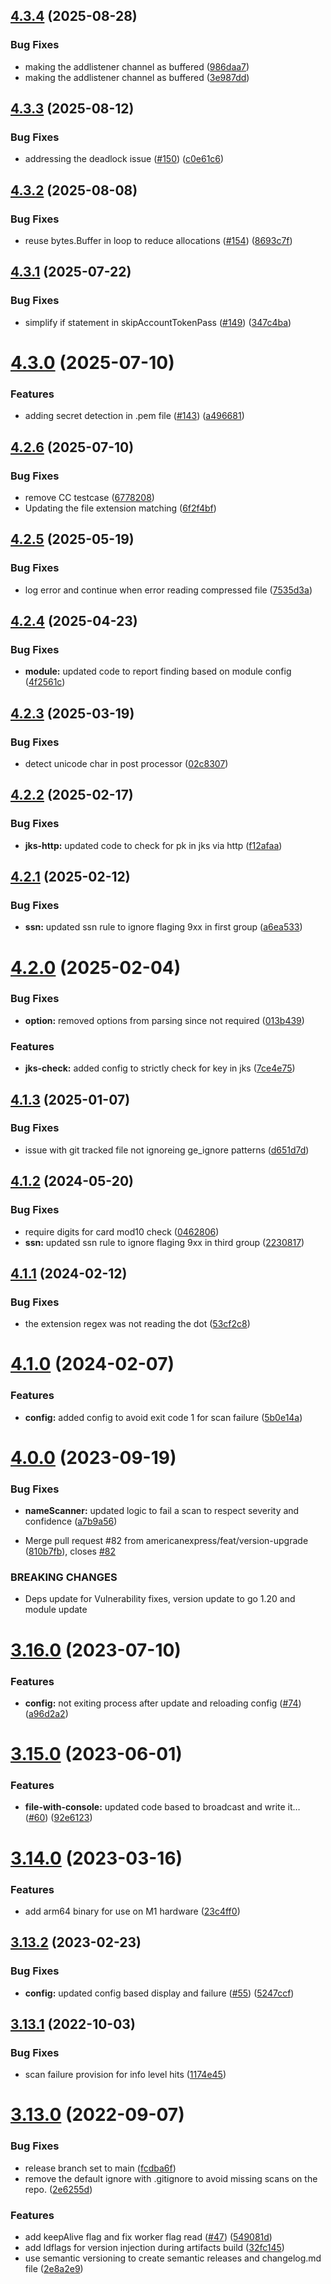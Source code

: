 ## [4.3.4](https://github.com/americanexpress/earlybird/compare/v4.3.3...v4.3.4) (2025-08-28)


### Bug Fixes

* making the addlistener channel as buffered ([986daa7](https://github.com/americanexpress/earlybird/commit/986daa728aacb2468cca7361cc616d9058ad4c8b))
* making the addlistener channel as buffered ([3e987dd](https://github.com/americanexpress/earlybird/commit/3e987dd8ed8b4cea1e7ac97bc8d6ba53790a06ea))

## [4.3.3](https://github.com/americanexpress/earlybird/compare/v4.3.2...v4.3.3) (2025-08-12)


### Bug Fixes

* addressing the deadlock issue ([#150](https://github.com/americanexpress/earlybird/issues/150)) ([c0e61c6](https://github.com/americanexpress/earlybird/commit/c0e61c6c81881ee15e28f0a34f0fb044b82d0471))

## [4.3.2](https://github.com/americanexpress/earlybird/compare/v4.3.1...v4.3.2) (2025-08-08)


### Bug Fixes

* reuse bytes.Buffer in loop to reduce allocations ([#154](https://github.com/americanexpress/earlybird/issues/154)) ([8693c7f](https://github.com/americanexpress/earlybird/commit/8693c7f701b1f8d17753b423a34a236d1f8d15ef))

## [4.3.1](https://github.com/americanexpress/earlybird/compare/v4.3.0...v4.3.1) (2025-07-22)


### Bug Fixes

* simplify if statement in skipAccountTokenPass ([#149](https://github.com/americanexpress/earlybird/issues/149)) ([347c4ba](https://github.com/americanexpress/earlybird/commit/347c4ba69c3d3472500c538d8568b111f37a68c1))

# [4.3.0](https://github.com/americanexpress/earlybird/compare/v4.2.6...v4.3.0) (2025-07-10)


### Features

* adding secret detection in .pem file ([#143](https://github.com/americanexpress/earlybird/issues/143)) ([a496681](https://github.com/americanexpress/earlybird/commit/a49668182066ac943cfea2f6030311945ea5b540))

## [4.2.6](https://github.com/americanexpress/earlybird/compare/v4.2.5...v4.2.6) (2025-07-10)


### Bug Fixes

* remove CC testcase ([6778208](https://github.com/americanexpress/earlybird/commit/6778208df0626bb7dc2c83ec754312ae11d4bf97))
* Updating the file extension matching ([6f2f4bf](https://github.com/americanexpress/earlybird/commit/6f2f4bf4c8f3684392a303092efe89e2e4c7a866))

## [4.2.5](https://github.com/americanexpress/earlybird/compare/v4.2.4...v4.2.5) (2025-05-19)


### Bug Fixes

* log error and continue when error reading compressed file ([7535d3a](https://github.com/americanexpress/earlybird/commit/7535d3aeea88fe2361107d0f3833a49ae5dca718))

## [4.2.4](https://github.com/americanexpress/earlybird/compare/v4.2.3...v4.2.4) (2025-04-23)


### Bug Fixes

* **module:** updated code to report finding based on module config ([4f2561c](https://github.com/americanexpress/earlybird/commit/4f2561cd64b0e8b42c5a4a3614746ebba9bff070))

## [4.2.3](https://github.com/americanexpress/earlybird/compare/v4.2.2...v4.2.3) (2025-03-19)


### Bug Fixes

* detect unicode char in post processor ([02c8307](https://github.com/americanexpress/earlybird/commit/02c8307ce4c400f79ed3d25867b9e18b22cf737f))

## [4.2.2](https://github.com/americanexpress/earlybird/compare/v4.2.1...v4.2.2) (2025-02-17)


### Bug Fixes

* **jks-http:** updated code to check for pk in jks via http ([f12afaa](https://github.com/americanexpress/earlybird/commit/f12afaa29d8e002f61241469869f087e8ead8e3a))

## [4.2.1](https://github.com/americanexpress/earlybird/compare/v4.2.0...v4.2.1) (2025-02-12)


### Bug Fixes

* **ssn:** updated ssn rule to ignore flaging 9xx in first group ([a6ea533](https://github.com/americanexpress/earlybird/commit/a6ea533c120ed3d3457d6ad71cc27ee573df1821))

# [4.2.0](https://github.com/americanexpress/earlybird/compare/v4.1.3...v4.2.0) (2025-02-04)


### Bug Fixes

* **option:** removed options from parsing since not required ([013b439](https://github.com/americanexpress/earlybird/commit/013b439265a367317b7dc6dd8ff2f316addd620f))


### Features

* **jks-check:** added config to strictly check for key in jks ([7ce4e75](https://github.com/americanexpress/earlybird/commit/7ce4e75087ae569d0f2a33fca9032c5585bf56fb))

## [4.1.3](https://github.com/americanexpress/earlybird/compare/v4.1.2...v4.1.3) (2025-01-07)


### Bug Fixes

* issue with git tracked file not ignoreing ge_ignore patterns ([d651d7d](https://github.com/americanexpress/earlybird/commit/d651d7dfafc0dd09f276a4d64b8de592327b9aed))

## [4.1.2](https://github.com/americanexpress/earlybird/compare/v4.1.1...v4.1.2) (2024-05-20)


### Bug Fixes

* require digits for card mod10 check ([0462806](https://github.com/americanexpress/earlybird/commit/04628068e642a3c23754e8f3085469968870e09c))
* **ssn:** updated ssn rule to ignore flaging 9xx in third group ([2230817](https://github.com/americanexpress/earlybird/commit/2230817baa0ef6de3918219d9b789b17d4228346))

## [4.1.1](https://github.com/americanexpress/earlybird/compare/v4.1.0...v4.1.1) (2024-02-12)


### Bug Fixes

* the extension regex was not reading the dot ([53cf2c8](https://github.com/americanexpress/earlybird/commit/53cf2c8b28c75160494784f12d574df24f996159))

# [4.1.0](https://github.com/americanexpress/earlybird/compare/v4.0.0...v4.1.0) (2024-02-07)


### Features

* **config:** added config to avoid exit code 1 for scan failure ([5b0e14a](https://github.com/americanexpress/earlybird/commit/5b0e14a039bf5d2eeebc71867864a96f2d9dd3d0))

# [4.0.0](https://github.com/americanexpress/earlybird/compare/v3.16.0...v4.0.0) (2023-09-19)


### Bug Fixes

* **nameScanner:** updated logic to fail a scan to respect severity and confidence ([a7b9a56](https://github.com/americanexpress/earlybird/commit/a7b9a5684eab2b429dc9698e48cbf1816bf82fe4))


* Merge pull request #82 from americanexpress/feat/version-upgrade ([810b7fb](https://github.com/americanexpress/earlybird/commit/810b7fb6c0c66a8ea77deb05df4777f732d8ac6e)), closes [#82](https://github.com/americanexpress/earlybird/issues/82)


### BREAKING CHANGES

* Deps update for Vulnerability fixes, version update to go 1.20 and module update

# [3.16.0](https://github.com/americanexpress/earlybird/compare/v3.15.0...v3.16.0) (2023-07-10)


### Features

* **config:** not exiting process after update and reloading config ([#74](https://github.com/americanexpress/earlybird/issues/74)) ([a96d2a2](https://github.com/americanexpress/earlybird/commit/a96d2a2567ab3cf186e3309da20031dc749e241f))

# [3.15.0](https://github.com/americanexpress/earlybird/compare/v3.14.0...v3.15.0) (2023-06-01)


### Features

* **file-with-console:** updated code based to broadcast and write it… ([#60](https://github.com/americanexpress/earlybird/issues/60)) ([92e6123](https://github.com/americanexpress/earlybird/commit/92e6123fec5a7d6046f8c5914796550050522df5))

# [3.14.0](https://github.com/americanexpress/earlybird/compare/v3.13.2...v3.14.0) (2023-03-16)


### Features

* add arm64 binary for use on M1 hardware ([23c4ff0](https://github.com/americanexpress/earlybird/commit/23c4ff0b79180f8cff141c7e5c38101de5958e31))

## [3.13.2](https://github.com/americanexpress/earlybird/compare/v3.13.1...v3.13.2) (2023-02-23)


### Bug Fixes

* **config:** updated config based display and failure ([#55](https://github.com/americanexpress/earlybird/issues/55)) ([5247ccf](https://github.com/americanexpress/earlybird/commit/5247ccf4f438f9b3086ff7c16e70f2e46d0ff9a6))

## [3.13.1](https://github.com/americanexpress/earlybird/compare/v3.13.0...v3.13.1) (2022-10-03)


### Bug Fixes

* scan failure provision for info level hits ([1174e45](https://github.com/americanexpress/earlybird/commit/1174e45400dd375d0f6555e042d8ce7959b52e61))

# [3.13.0](https://github.com/americanexpress/earlybird/compare/v3.12.0...v3.13.0) (2022-09-07)


### Bug Fixes

* release branch set to main ([fcdba6f](https://github.com/americanexpress/earlybird/commit/fcdba6f995c3e699e21cffe8fa33d132771c7c70))
* remove the default ignore with .gitignore to avoid missing scans on the repo. ([2e6255d](https://github.com/americanexpress/earlybird/commit/2e6255d0aaa79821902ede4e90a41e2e10cdd4d4))


### Features

* add keepAlive flag and fix worker flag read ([#47](https://github.com/americanexpress/earlybird/issues/47)) ([549081d](https://github.com/americanexpress/earlybird/commit/549081d257a0d2de4a9f256e1d9a948d2a670c30))
* add ldflags for version injection during artifacts build ([32fc145](https://github.com/americanexpress/earlybird/commit/32fc14532597334c6b99900d4b092cd100768632))
* use semantic versioning to create semantic releases and changelog.md file ([2e8a2e9](https://github.com/americanexpress/earlybird/commit/2e8a2e91cf0f1f8ccd4b96d01c9a5f5db0c06cd8))
